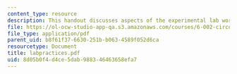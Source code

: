 ```yaml
---
content_type: resource
description: This handout discusses aspects of the experimental lab work.
file: https://ol-ocw-studio-app-qa.s3.amazonaws.com/courses/6-002-circuits-and-electronics-spring-2007/8d05b0f4d4ce5dab988346463658efa7_labpractices.pdf
file_type: application/pdf
parent_uid: b8f61f37-6630-251b-b063-4589f052d6ca
resourcetype: Document
title: labpractices.pdf
uid: 8d05b0f4-d4ce-5dab-9883-46463658efa7
---
```


